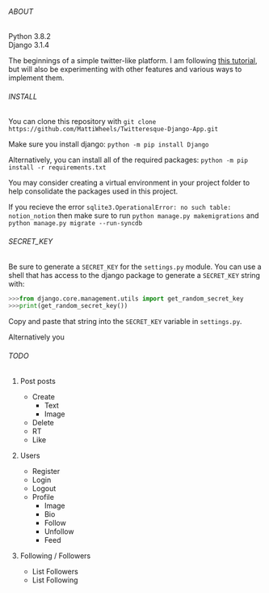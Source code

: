 ###### ABOUT

Python 3.8.2<br>
Django 3.1.4

The beginnings of a simple twitter-like platform. I am following [this tutorial](https://youtu.be/f1R_bykXHGE), but will also be experimenting with other features and various ways to implement them.

###### INSTALL

You can clone this repository with `git clone https://github.com/MattiWheels/Twitteresque-Django-App.git`

Make sure you install django: `python -m pip install Django`

Alternatively, you can install all of the required packages: `python -m pip install -r requirements.txt`

You may consider creating a virtual environment in your project folder to help consolidate the packages used in this project.

If you recieve the error `sqlite3.OperationalError: no such table: notion_notion` then make sure to run `python manage.py makemigrations` and `python manage.py migrate --run-syncdb`


###### SECRET_KEY

Be sure to generate a `SECRET_KEY` for the `settings.py` module. You can use a shell that has access to the django package to generate a `SECRET_KEY` string with:

```Python
>>>from django.core.management.utils import get_random_secret_key
>>>print(get_random_secret_key())
```

Copy and paste that string into the `SECRET_KEY` variable in `settings.py`.

Alternatively you

###### TODO

1. Post posts
    - Create
        - Text
        - Image
    - Delete
    - RT
    - Like

2. Users
    - Register
    - Login
    - Logout
    - Profile
        - Image
        - Bio
        - Follow
        - Unfollow
        - Feed

3. Following / Followers
    - List Followers
    - List Following
